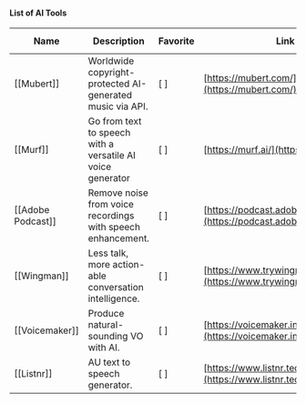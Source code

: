 #### List of AI Tools

|Name|Description|Favorite|Link|![](https://www.notion.so/icons/tag_gray.svg)Tags|
|---|---|---|---|---|
|[[Mubert]]|Worldwide copyright-protected AI-generated music via API.|[ ]|[https://mubert.com/](https://mubert.com/)|Audio|
|[[Murf]]|Go from text to speech with a versatile AI voice generator|[ ]|[https://murf.ai/](https://murf.ai/)|Audio|
|[[Adobe Podcast]]|Remove noise from voice recordings with speech enhancement.|[ ]|[https://podcast.adobe.com/enhance](https://podcast.adobe.com/enhance)|Audio|
|[[Wingman]]|Less talk, more action-able conversation intelligence.|[ ]|[https://www.trywingman.com/](https://www.trywingman.com/)|Audio, Note Taking|
|[[Voicemaker]]|Produce natural-sounding VO with AI.|[ ]|[https://voicemaker.in/](https://voicemaker.in/)|Audio|
|[[Listnr]]|AU text to speech generator.|[ ]|[https://www.listnr.tech/](https://www.listnr.tech/)|Audio|